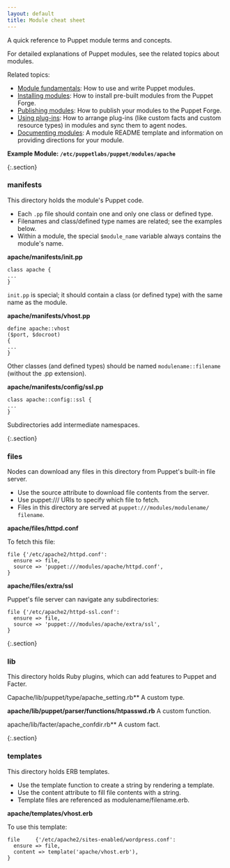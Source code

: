 ```yaml
---
layout: default
title: Module cheat sheet
---
```



[installing]: ./modules_installing.html
[fundamentals]: ./modules_fundamentals.html
[plugins]: ./plugins_in_modules.html
[publishing]: ./modules_publishing.html
[template]: ./READMEtemplate.txt
[forge]: https://forge.puppet.com/
[documentation]: ./modules_documentation.html


A quick reference to Puppet module terms and concepts.

For detailed explanations of Puppet modules, see the related topics about modules.

Related topics:

* [Module fundamentals][fundamentals]: How to use and write Puppet modules.
* [Installing modules][installing]: How to install pre-built modules from the Puppet Forge.
* [Publishing modules][publishing]: How to publish your modules to the Puppet Forge.
* [Using plug-ins][plugins]: How to arrange plug-ins (like custom facts and custom resource types) in modules and sync them to agent nodes.
* [Documenting modules][documentation]: A module README template and information on providing directions for your module.

**Example Module: `/etc/puppetlabs/puppet/modules/apache`**

{:.section}
### manifests

This directory holds the module's Puppet code.

* Each `.pp` file should contain one and only one class or defined type.
* Filenames and class/defined type names are related; see the examples below.
* Within a module, the special `$module_name` variable always contains the module's name.

**apache/manifests/init.pp**

```
class apache {
...
}
```

`init.pp` is special; it should contain a class (or defined type) with the same name as the module.

**apache/manifests/vhost.pp**

```
define apache::vhost 
($port, $docroot) 
{
...
}
```

Other classes (and defined types) should be named
`modulename::filename` (without the .pp extension).


**apache/manifests/config/ssl.pp**

```
class apache::config::ssl {
...
}
```

Subdirectories add intermediate namespaces.

{:.section}
### files

Nodes can download any files in this directory from Puppet's built-in file server.

* Use the source attribute to download file contents from the server.
* Use puppet:/// URIs to specify which file to fetch.
* Files in this directory are served at `puppet:///modules/modulename/
filename`.


**apache/files/httpd.conf**

To fetch this file:

```
file {'/etc/apache2/httpd.conf':
  ensure => file,
  source => 'puppet:///modules/apache/httpd.conf',
}
```

**apache/files/extra/ssl**

Puppet's file server can navigate any subdirectories:

```
file {'/etc/apache2/httpd-ssl.conf':
  ensure => file,
  source => 'puppet:///modules/apache/extra/ssl',
}
```

{:.section}
### lib

This directory holds Ruby plugins, which can add features to Puppet and Facter.

Capache/lib/puppet/type/apache_setting.rb**
A custom type.

**apache/lib/puppet/parser/functions/htpasswd.rb**
A custom function.

apache/lib/facter/apache_confdir.rb**
A custom fact.

{:.section}
### templates

This directory holds ERB templates.

* Use the template function to create a string by rendering a template.
* Use the content attribute to fill file contents with a string.
* Template files are referenced as modulename/filename.erb.

**apache/templates/vhost.erb**

To use this template:

```
file     {'/etc/apache2/sites-enabled/wordpress.conf':
  ensure => file,
  content => template('apache/vhost.erb'),
}
```

